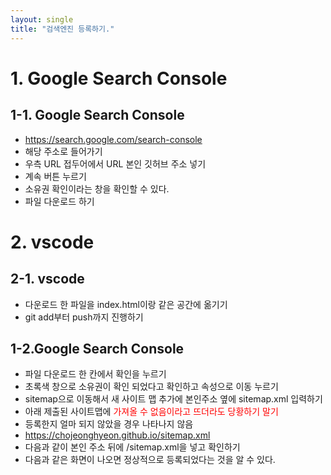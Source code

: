 ```yaml
---
layout: single
title: "검색엔진 등록하기."
---
```


# 1. Google Search Console

## 1-1. Google Search Console

- https://search.google.com/search-console
- 해당 주소로 들어가기
- 우측 URL 접두어에서 URL 본인 깃허브 주소 넣기
- 계속 버튼 누르기
- 소유권 확인이라는 창을 확인할 수 있다.
- 파일 다운로드 하기

# 2. vscode

## 2-1. vscode

- 다운로드 한 파일을 index.html이랑 같은 공간에 옮기기
- git add부터 push까지 진행하기

## 1-2.Google Search Console

- 파일 다운로드 한 칸에서 확인을 누르기
- 초록색 창으로 소유권이 확인 되었다고 확인하고 속성으로 이동 누르기
- sitemap으로 이동해서 새 사이트 맵 추가에 본인주소 옆에 sitemap.xml 입력하기
- 아래 제출된 사이트맵에 <span style="color:red">가져올 수 없음<span>이라고 뜨더라도 당황하기 말기
- 등록한지 얼마 되지 않았을 경우 나타나지 않음
- https://chojeonghyeon.github.io/sitemap.xml
- 다음과 같이 본인 주소 뒤에 /sitemap.xml을 넣고 확인하기
- 다음과 같은 화면이 나오면 정상적으로 등록되었다는 것을 알 수 있다.
